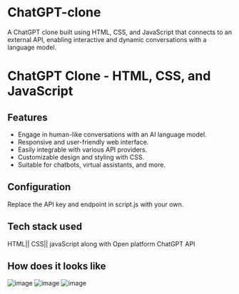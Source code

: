 # ChatGPT-clone
A ChatGPT clone built using HTML, CSS, and JavaScript that connects to an external API, enabling interactive and dynamic conversations with a language model.
# ChatGPT Clone - HTML, CSS, and JavaScript

## Features

- Engage in human-like conversations with an AI language model.
- Responsive and user-friendly web interface.
- Easily integrable with various API providers.
- Customizable design and styling with CSS.
- Suitable for chatbots, virtual assistants, and more.

## Configuration

Replace the API key and endpoint in script.js with your own.

## Tech stack used

HTML|| CSS|| javaScript 
along with Open platform ChatGPT API

## How does it looks like
![image](https://github.com/deepak5691/ChatGPT-clone/assets/82082401/0653a44b-64d0-44b2-826a-dc50ba170f61)
![image](https://github.com/deepak5691/ChatGPT-clone/assets/82082401/9c1e090c-dd17-4825-8560-7f6b5b94e7ef)
![image](https://github.com/deepak5691/ChatGPT-clone/assets/82082401/d9a058d3-a001-4eeb-a0b8-9236759338b2)

